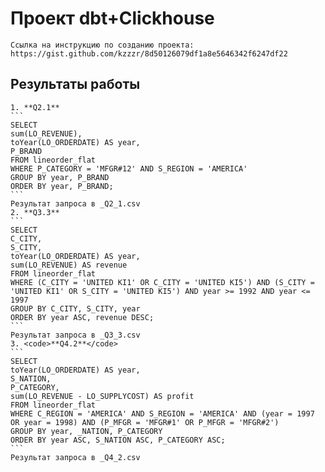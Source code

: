 # Проект dbt+Clickhouse
    Ссылка на инструкцию по созданию проекта: https://gist.github.com/kzzzr/8d50126079df1a8e5646342f6247df22

## Результаты работы
    1. **Q2.1**
    ```
    SELECT
    sum(LO_REVENUE),
    toYear(LO_ORDERDATE) AS year,
    P_BRAND
    FROM lineorder_flat
    WHERE P_CATEGORY = 'MFGR#12' AND S_REGION = 'AMERICA'
    GROUP BY year, P_BRAND
    ORDER BY year, P_BRAND;
    ```
    Результат запроса в _Q2_1.csv
    2. **Q3.3**
    ```
    SELECT
    C_CITY,
    S_CITY,
    toYear(LO_ORDERDATE) AS year,
    sum(LO_REVENUE) AS revenue
    FROM lineorder_flat
    WHERE (C_CITY = 'UNITED KI1' OR C_CITY = 'UNITED KI5') AND (S_CITY = 'UNITED KI1' OR S_CITY = 'UNITED KI5') AND year >= 1992 AND year <= 1997
    GROUP BY C_CITY, S_CITY, year
    ORDER BY year ASC, revenue DESC;
    ```
    Результат запроса в _Q3_3.csv
    3. <code>**Q4.2**</code>
    ```
    SELECT
    toYear(LO_ORDERDATE) AS year,
    S_NATION,
    P_CATEGORY,
    sum(LO_REVENUE - LO_SUPPLYCOST) AS profit
    FROM lineorder_flat
    WHERE C_REGION = 'AMERICA' AND S_REGION = 'AMERICA' AND (year = 1997 OR year = 1998) AND (P_MFGR = 'MFGR#1' OR P_MFGR = 'MFGR#2')
    GROUP BY year, _NATION, P_CATEGORY
    ORDER BY year ASC, S_NATION ASC, P_CATEGORY ASC;
    ```
    Результат запроса в _Q4_2.csv